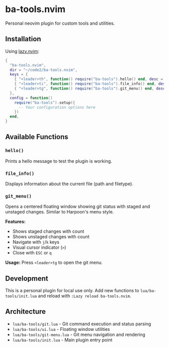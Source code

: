 # ba-tools.nvim

Personal neovim plugin for custom tools and utilities.

## Installation

Using [lazy.nvim](https://github.com/folke/lazy.nvim):

```lua
{
  "ba-tools.nvim",
  dir = "~/code2/ba-tools.nvim",
  keys = {
    { "<leader>th", function() require("ba-tools").hello() end, desc = "Tools: Hello" },
    { "<leader>ti", function() require("ba-tools").file_info() end, desc = "Tools: File Info" },
    { "<leader>tg", function() require("ba-tools").git_menu() end, desc = "Tools: Git Menu" },
  },
  config = function()
    require("ba-tools").setup({
      -- Your configuration options here
    })
  end,
}
```

## Available Functions

### `hello()`
Prints a hello message to test the plugin is working.

### `file_info()`
Displays information about the current file (path and filetype).

### `git_menu()`
Opens a centered floating window showing git status with staged and unstaged changes. Similar to Harpoon's menu style.

**Features:**
- Shows staged changes with count
- Shows unstaged changes with count
- Navigate with `j`/`k` keys
- Visual cursor indicator (`>`)
- Close with `ESC` or `q`

**Usage:** Press `<leader>tg` to open the git menu.

## Development

This is a personal plugin for local use only. Add new functions to `lua/ba-tools/init.lua` and reload with `:Lazy reload ba-tools.nvim`.

## Architecture

- `lua/ba-tools/git.lua` - Git command execution and status parsing
- `lua/ba-tools/ui.lua` - Floating window utilities
- `lua/ba-tools/git-menu.lua` - Git menu navigation and rendering
- `lua/ba-tools/init.lua` - Main plugin entry point
